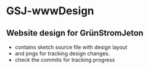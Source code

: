 # GSJ-wwwDesign

Website design for GrünStromJeton
---

- contains sketch source file with design layout
- and pngs for tracking design changes.
- check the commits for tracking progress

